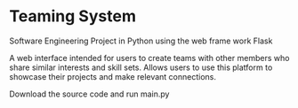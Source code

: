 # Teaming System
Software Engineering Project in Python using the web frame work Flask 

A web interface intended for users to create teams with other members who share similar interests and skill
sets. Allows users to use this platform to showcase their projects and make relevant connections.

Download the source code and run main.py 

